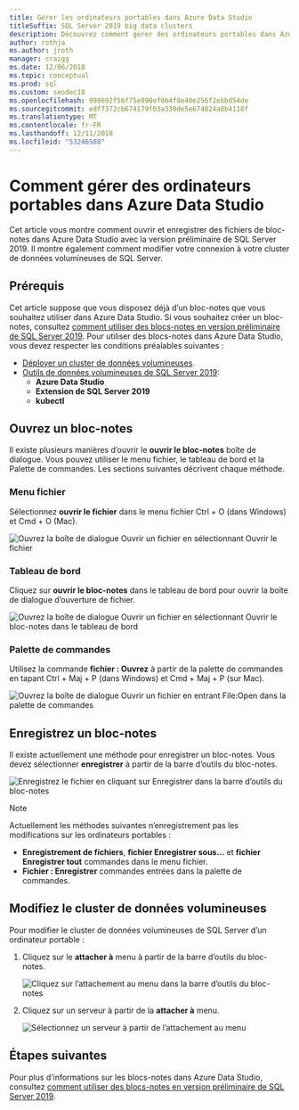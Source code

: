 ```yaml
---
title: Gérer les ordinateurs portables dans Azure Data Studio
titleSuffix: SQL Server 2019 big data clusters
description: Découvrez comment gérer des ordinateurs portables dans Azure Data Studio. Cela inclut l’ouverture des blocs-notes, leur enregistrement et la modification de votre connexion au cluster big data.
author: rothja
ms.author: jroth
manager: craigg
ms.date: 12/06/2018
ms.topic: conceptual
ms.prod: sql
ms.custom: seodec18
ms.openlocfilehash: 998692f56f75e890ef0b4f8e40e256f2ebbd54de
ms.sourcegitcommit: edf7372cb674179f03a330de5e674824a8b4118f
ms.translationtype: MT
ms.contentlocale: fr-FR
ms.lasthandoff: 12/11/2018
ms.locfileid: "53246588"
---
```

# <a name="how-to-manage-notebooks-in-azure-data-studio"></a>Comment gérer des ordinateurs portables dans Azure Data Studio

Cet article vous montre comment ouvrir et enregistrer des fichiers de bloc-notes dans Azure Data Studio avec la version préliminaire de SQL Server 2019. Il montre également comment modifier votre connexion à votre cluster de données volumineuses de SQL Server.

## <a name="prerequisites"></a>Prérequis

Cet article suppose que vous disposez déjà d’un bloc-notes que vous souhaitez utiliser dans Azure Data Studio. Si vous souhaitez créer un bloc-notes, consultez [comment utiliser des blocs-notes en version préliminaire de SQL Server 2019](notebooks-guidance.md). Pour utiliser des blocs-notes dans Azure Data Studio, vous devez respecter les conditions préalables suivantes :

- [Déployer un cluster de données volumineuses](quickstart-big-data-cluster-deploy.md).
- [Outils de données volumineuses de SQL Server 2019](deploy-big-data-tools.md):
   - **Azure Data Studio**
   - **Extension de SQL Server 2019**
   - **kubectl**

## <a name="open-a-notebook"></a>Ouvrez un bloc-notes

Il existe plusieurs manières d’ouvrir le **ouvrir le bloc-notes** boîte de dialogue. Vous pouvez utiliser le menu fichier, le tableau de bord et la Palette de commandes. Les sections suivantes décrivent chaque méthode.

### <a name="file-menu"></a>Menu fichier

Sélectionnez **ouvrir le fichier** dans le menu fichier Ctrl + O (dans Windows) et Cmd + O (Mac).

![Ouvrez la boîte de dialogue Ouvrir un fichier en sélectionnant Ouvrir le fichier](./media/notebooks-how-to-manage/open-file-1.png) 

### <a name="dashboard"></a>Tableau de bord

Cliquez sur **ouvrir le bloc-notes** dans le tableau de bord pour ouvrir la boîte de dialogue d’ouverture de fichier.

![Ouvrez la boîte de dialogue Ouvrir un fichier en sélectionnant Ouvrir le bloc-notes dans le tableau de bord](./media/notebooks-how-to-manage/open-file-2.png) 

### <a name="command-palette"></a>Palette de commandes

Utilisez la commande **fichier : Ouvrez** à partir de la palette de commandes en tapant Ctrl + Maj + P (dans Windows) et Cmd + Maj + P (sur Mac).

![Ouvrez la boîte de dialogue Ouvrir un fichier en entrant File:Open dans la palette de commandes](./media/notebooks-how-to-manage/open-file-3.png)

## <a name="save-a-notebook"></a>Enregistrez un bloc-notes

Il existe actuellement une méthode pour enregistrer un bloc-notes. Vous devez sélectionner **enregistrer** à partir de la barre d’outils du bloc-notes.

![Enregistrez le fichier en cliquant sur Enregistrer dans la barre d’outils du bloc-notes](./media/notebooks-how-to-manage/save-file-1.png)

> [!NOTE]
> Actuellement les méthodes suivantes n’enregistrement pas les modifications sur les ordinateurs portables :
>
> - **Enregistrement de fichiers**, **fichier Enregistrer sous...**  et **fichier Enregistrer tout** commandes dans le menu fichier.
> - **Fichier : Enregistrer** commandes entrées dans la palette de commandes.

## <a name="change-the-big-data-cluster"></a>Modifiez le cluster de données volumineuses

Pour modifier le cluster de données volumineuses de SQL Server d’un ordinateur portable :

1. Cliquez sur le **attacher à** menu à partir de la barre d’outils du bloc-notes.

   ![Cliquez sur l’attachement au menu dans la barre d’outils du bloc-notes](./media/notebooks-how-to-manage/select-attach-to-1.png)

2. Cliquez sur un serveur à partir de la **attacher à** menu.

   ![Sélectionnez un serveur à partir de l’attachement au menu](./media/notebooks-how-to-manage/select-attach-to-2.png)

## <a name="next-steps"></a>Étapes suivantes

Pour plus d’informations sur les blocs-notes dans Azure Data Studio, consultez [comment utiliser des blocs-notes en version préliminaire de SQL Server 2019](notebooks-guidance.md).